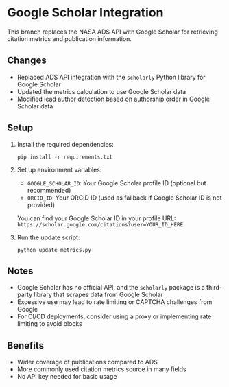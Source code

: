 # Google Scholar Integration

This branch replaces the NASA ADS API with Google Scholar for retrieving citation metrics and publication information.

## Changes

- Replaced ADS API integration with the `scholarly` Python library for Google Scholar
- Updated the metrics calculation to use Google Scholar data
- Modified lead author detection based on authorship order in Google Scholar data

## Setup

1. Install the required dependencies:
   ```
   pip install -r requirements.txt
   ```

2. Set up environment variables:
   - `GOOGLE_SCHOLAR_ID`: Your Google Scholar profile ID (optional but recommended)
   - `ORCID_ID`: Your ORCID ID (used as fallback if Google Scholar ID is not provided)

   You can find your Google Scholar ID in your profile URL: `https://scholar.google.com/citations?user=YOUR_ID_HERE`

3. Run the update script:
   ```
   python update_metrics.py
   ```

## Notes

- Google Scholar has no official API, and the `scholarly` package is a third-party library that scrapes data from Google Scholar
- Excessive use may lead to rate limiting or CAPTCHA challenges from Google
- For CI/CD deployments, consider using a proxy or implementing rate limiting to avoid blocks

## Benefits

- Wider coverage of publications compared to ADS
- More commonly used citation metrics source in many fields
- No API key needed for basic usage 